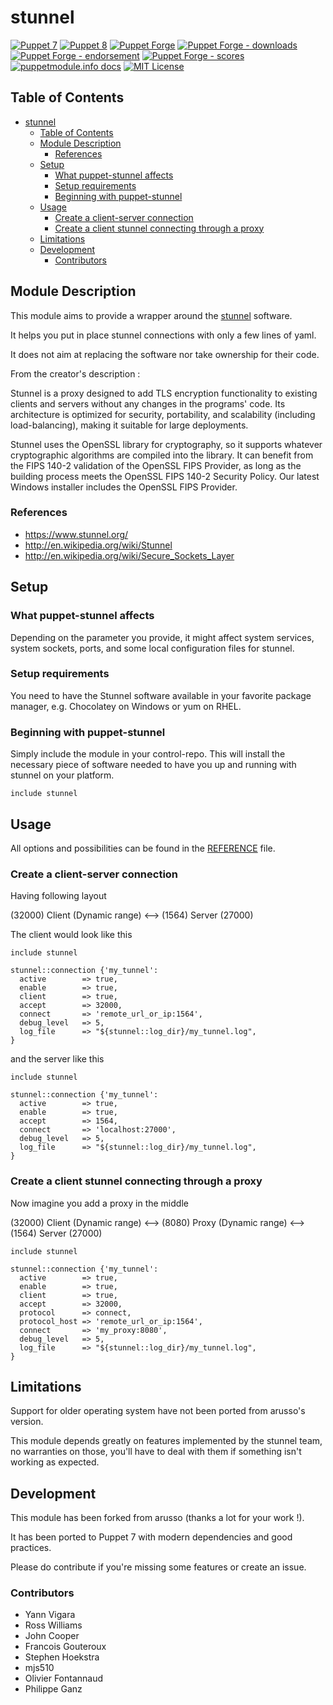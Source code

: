 # stunnel

[![Puppet 7](https://github.com/philippeganz/puppet-stunnel/actions/workflows/puppet7.yml/badge.svg)](https://github.com/philippeganz/puppet-stunnel/actions/workflows/puppet7.yml)
[![Puppet 8](https://github.com/philippeganz/puppet-stunnel/actions/workflows/puppet8.yml/badge.svg)](https://github.com/philippeganz/puppet-stunnel/actions/workflows/puppet8.yml)
[![Puppet Forge](https://img.shields.io/puppetforge/v/philippeganz/stunnel.svg)](https://forge.puppetlabs.com/philippeganz/stunnel)
[![Puppet Forge - downloads](https://img.shields.io/puppetforge/dt/philippeganz/stunnel.svg)](https://forge.puppetlabs.com/philippeganz/stunnel)
[![Puppet Forge - endorsement](https://img.shields.io/puppetforge/e/philippeganz/stunnel.svg)](https://forge.puppetlabs.com/philippeganz/stunnel)
[![Puppet Forge - scores](https://img.shields.io/puppetforge/f/philippeganz/stunnel.svg)](https://forge.puppetlabs.com/philippeganz/stunnel)
[![puppetmodule.info docs](http://www.puppetmodule.info/images/badge.png)](http://www.puppetmodule.info/m/philippeganz-stunnel)
[![MIT License](https://img.shields.io/github/license/philippeganz/puppet-stunnel.svg)](LICENSE)

## Table of Contents

- [stunnel](#stunnel)
  - [Table of Contents](#table-of-contents)
  - [Module Description](#module-description)
    - [References](#references)
  - [Setup](#setup)
    - [What puppet-stunnel affects](#what-puppet-stunnel-affects)
    - [Setup requirements](#setup-requirements)
    - [Beginning with puppet-stunnel](#beginning-with-puppet-stunnel)
  - [Usage](#usage)
    - [Create a client-server connection](#create-a-client-server-connection)
    - [Create a client stunnel connecting through a proxy](#create-a-client-stunnel-connecting-through-a-proxy)
  - [Limitations](#limitations)
  - [Development](#development)
    - [Contributors](#contributors)

## Module Description

This module aims to provide a wrapper around the [stunnel](https://www.stunnel.org/) software.

It helps you put in place stunnel connections with only a few lines of yaml.

It does not aim at replacing the software nor take ownership for their code.

From the creator's description :

Stunnel is a proxy designed to add TLS encryption functionality to existing clients and servers without any changes in the programs' code. Its architecture is optimized for security, portability, and scalability (including load-balancing), making it suitable for large deployments.

Stunnel uses the OpenSSL library for cryptography, so it supports whatever cryptographic algorithms are compiled into the library. It can benefit from the FIPS 140-2 validation of the OpenSSL FIPS Provider, as long as the building process meets the OpenSSL FIPS 140-2 Security Policy. Our latest Windows installer includes the OpenSSL FIPS Provider.

### References

* <https://www.stunnel.org/>
* <http://en.wikipedia.org/wiki/Stunnel>
* <http://en.wikipedia.org/wiki/Secure_Sockets_Layer>

## Setup

### What puppet-stunnel affects

Depending on the parameter you provide, it might affect system services, system sockets, ports, and some local configuration files for stunnel.

### Setup requirements

You need to have the Stunnel software available in your favorite package manager, e.g. Chocolatey on Windows or yum on RHEL.

### Beginning with puppet-stunnel

Simply include the module in your control-repo. This will install the necessary piece of software needed to have you up and running with stunnel on your platform.

```puppet
include stunnel
```

## Usage

All options and possibilities can be found in the [REFERENCE](REFERENCE.md) file.

### Create a client-server connection

Having following layout

(32000) Client (Dynamic range) <--> (1564) Server (27000)

The client would look like this

```puppet
include stunnel

stunnel::connection {'my_tunnel':
  active        => true,
  enable        => true,
  client        => true,
  accept        => 32000,
  connect       => 'remote_url_or_ip:1564',
  debug_level   => 5,
  log_file      => "${stunnel::log_dir}/my_tunnel.log",
}
```

and the server like this

```puppet
include stunnel

stunnel::connection {'my_tunnel':
  active        => true,
  enable        => true,
  accept        => 1564,
  connect       => 'localhost:27000',
  debug_level   => 5,
  log_file      => "${stunnel::log_dir}/my_tunnel.log",
}
```

### Create a client stunnel connecting through a proxy

Now imagine you add a proxy in the middle

(32000) Client (Dynamic range) <--> (8080) Proxy (Dynamic range) <--> (1564) Server (27000)

```puppet
include stunnel

stunnel::connection {'my_tunnel':
  active        => true,
  enable        => true,
  client        => true,
  accept        => 32000,
  protocol      => connect,
  protocol_host => 'remote_url_or_ip:1564',
  connect       => 'my_proxy:8080',
  debug_level   => 5,
  log_file      => "${stunnel::log_dir}/my_tunnel.log",
}
```

## Limitations

Support for older operating system have not been ported from arusso's version.

This module depends greatly on features implemented by the stunnel team, no warranties on those, you'll have to deal with them if something isn't working as expected.

## Development

This module has been forked from arusso (thanks a lot for your work !).

It has been ported to Puppet 7 with modern dependencies and good practices.

Please do contribute if you're missing some features or create an issue.

### Contributors

* Yann Vigara
* Ross Williams
* John Cooper
* Francois Gouteroux
* Stephen Hoekstra
* mjs510
* Olivier Fontannaud
* Philippe Ganz
